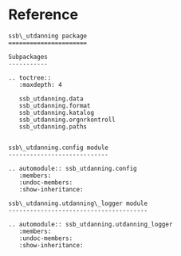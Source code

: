 # Reference

<!--
The content of the {eval-rst} block below is generated by the command:
poetry run sphinx-apidoc -T -f -t ./docs/templates -o ./docs ./src
from the root directory.

You need to rerun the command when python files are added, deleted or renamed.
Copy the content from the generated
ssb_utdanning.rst file to the {eval-rst} block below and
delete the .rst file afterwards.
-->

```{eval-rst}
ssb\_utdanning package
======================

Subpackages
-----------

.. toctree::
   :maxdepth: 4

   ssb_utdanning.data
   ssb_utdanning.format
   ssb_utdanning.katalog
   ssb_utdanning.orgnrkontroll
   ssb_utdanning.paths


ssb\_utdanning.config module
----------------------------

.. automodule:: ssb_utdanning.config
   :members:
   :undoc-members:
   :show-inheritance:

ssb\_utdanning.utdanning\_logger module
---------------------------------------

.. automodule:: ssb_utdanning.utdanning_logger
   :members:
   :undoc-members:
   :show-inheritance:

```
